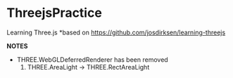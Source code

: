 # ThreejsPractice
Learning Three.js
*based on https://github.com/josdirksen/learning-threejs


**NOTES**
- THREE.WebGLDeferredRenderer has been removed
	1. THREE.AreaLight -> THREE.RectAreaLight

